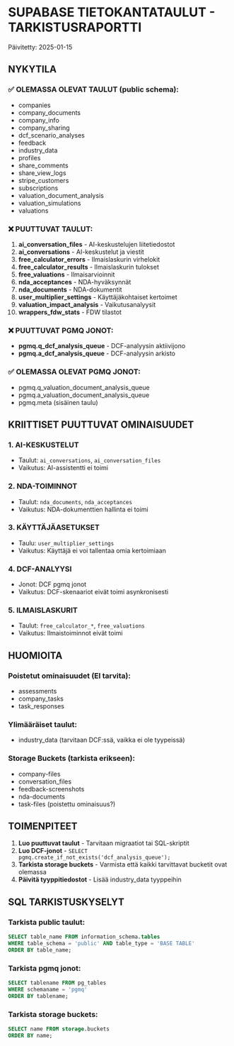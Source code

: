 # SUPABASE TIETOKANTATAULUT - TARKISTUSRAPORTTI

Päivitetty: 2025-01-15

## NYKYTILA

### ✅ OLEMASSA OLEVAT TAULUT (public schema):
- companies
- company_documents
- company_info
- company_sharing
- dcf_scenario_analyses
- feedback
- industry_data
- profiles
- share_comments
- share_view_logs
- stripe_customers
- subscriptions
- valuation_document_analysis
- valuation_simulations
- valuations

### ❌ PUUTTUVAT TAULUT:
1. **ai_conversation_files** - AI-keskustelujen liitetiedostot
2. **ai_conversations** - AI-keskustelut ja viestit
3. **free_calculator_errors** - Ilmaislaskurin virhelokit
4. **free_calculator_results** - Ilmaislaskurin tulokset
5. **free_valuations** - Ilmaisarvioinnit
6. **nda_acceptances** - NDA-hyväksynnät
7. **nda_documents** - NDA-dokumentit
8. **user_multiplier_settings** - Käyttäjäkohtaiset kertoimet
9. **valuation_impact_analysis** - Vaikutusanalyysit
10. **wrappers_fdw_stats** - FDW tilastot

### ❌ PUUTTUVAT PGMQ JONOT:
- **pgmq.q_dcf_analysis_queue** - DCF-analyysin aktiivijono
- **pgmq.a_dcf_analysis_queue** - DCF-analyysin arkisto

### ✅ OLEMASSA OLEVAT PGMQ JONOT:
- pgmq.q_valuation_document_analysis_queue
- pgmq.a_valuation_document_analysis_queue
- pgmq.meta (sisäinen taulu)

## KRIITTISET PUUTTUVAT OMINAISUUDET

### 1. AI-KESKUSTELUT
- Taulut: `ai_conversations`, `ai_conversation_files`
- Vaikutus: AI-assistentti ei toimi

### 2. NDA-TOIMINNOT
- Taulut: `nda_documents`, `nda_acceptances`
- Vaikutus: NDA-dokumenttien hallinta ei toimi

### 3. KÄYTTÄJÄASETUKSET
- Taulu: `user_multiplier_settings`
- Vaikutus: Käyttäjä ei voi tallentaa omia kertoimiaan

### 4. DCF-ANALYYSI
- Jonot: DCF pgmq jonot
- Vaikutus: DCF-skenaariot eivät toimi asynkronisesti

### 5. ILMAISLASKURIT
- Taulut: `free_calculator_*`, `free_valuations`
- Vaikutus: Ilmaistoiminnot eivät toimi

## HUOMIOITA

### Poistetut ominaisuudet (EI tarvita):
- assessments
- company_tasks
- task_responses

### Ylimääräiset taulut:
- industry_data (tarvitaan DCF:ssä, vaikka ei ole tyypeissä)

### Storage Buckets (tarkista erikseen):
- company-files
- conversation_files
- feedback-screenshots
- nda-documents
- task-files (poistettu ominaisuus?)

## TOIMENPITEET

1. **Luo puuttuvat taulut** - Tarvitaan migraatiot tai SQL-skriptit
2. **Luo DCF-jonot** - `SELECT pgmq.create_if_not_exists('dcf_analysis_queue');`
3. **Tarkista storage buckets** - Varmista että kaikki tarvittavat bucketit ovat olemassa
4. **Päivitä tyyppitiedostot** - Lisää industry_data tyyppeihin

## SQL TARKISTUSKYSELYT

### Tarkista public taulut:
```sql
SELECT table_name FROM information_schema.tables 
WHERE table_schema = 'public' AND table_type = 'BASE TABLE'
ORDER BY table_name;
```

### Tarkista pgmq jonot:
```sql
SELECT tablename FROM pg_tables 
WHERE schemaname = 'pgmq'
ORDER BY tablename;
```

### Tarkista storage buckets:
```sql
SELECT name FROM storage.buckets
ORDER BY name;
```